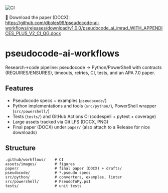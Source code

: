 ![CI](https://github.com/dboles99/pseudocode-ai-workflows/actions/workflows/pseudocode-ci.yml/badge.svg)

📄 Download the paper (DOCX):  
https://github.com/dboles99/pseudocode-ai-workflows/releases/download/v1.0.0/pseudocode_ai_imrad_WITH_APPENDICES_PLUS_V2_CI_QG.docx

# pseudocode-ai-workflows

Research->code pipeline: pseudocode -> Python/PowerShell with contracts (REQUIRES/ENSURES), timeouts, retries, CI, tests, and an APA 7.0 paper.

## Features
- Pseudocode specs + examples (`pseudocode/`)
- Python implementations and tools (`src/python/`), PowerShell wrapper (`src/powershell/`)
- Tests (`tests/`) and GitHub Actions CI (codespell + pytest + coverage)
- Large assets tracked via Git LFS (DOCX, PNG)
- Final paper (DOCX) under `paper/` (also attach to a Release for nice downloads)

## Structure

~~~text
.github/workflows/    # CI
assets/images/        # figures
paper/                # final paper (DOCX) + drafts/
pseudocode/           # *.pseudo specs
src/python/           # converters, examples, linter
src/powershell/       # PseudoToPy.ps1
tests/                # unit tests
~~~
